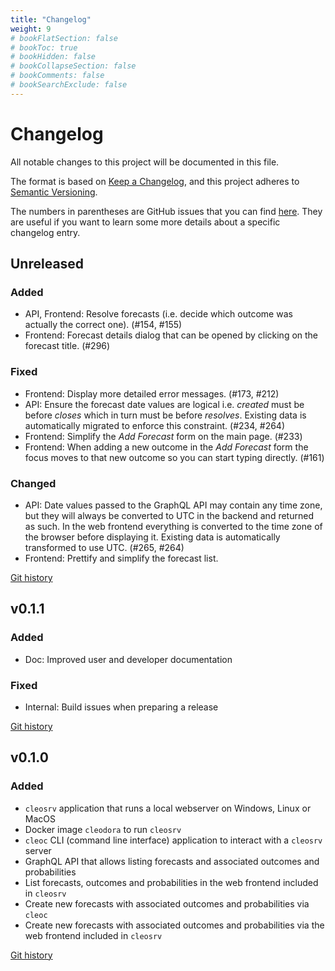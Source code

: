 ```yaml
---
title: "Changelog"
weight: 9
# bookFlatSection: false
# bookToc: true
# bookHidden: false
# bookCollapseSection: false
# bookComments: false
# bookSearchExclude: false
---
```


# Changelog

All notable changes to this project will be documented in this file.

The format is based on [Keep a Changelog](https://keepachangelog.com/en/1.1.0/),
and this project adheres to [Semantic Versioning](https://semver.org/spec/v2.0.0.html).

The numbers in parentheses are GitHub issues that you can find
[here](https://github.com/cleodora-forecasting/cleodora/issues). They are
useful if you want to learn some more details about a specific changelog entry.


## Unreleased

### Added

* API, Frontend: Resolve forecasts (i.e. decide which outcome was actually the
  correct one). (#154, #155)
* Frontend: Forecast details dialog that can be opened by clicking on the
  forecast title. (#296)


### Fixed

* Frontend: Display more detailed error messages. (#173, #212)
* API: Ensure the forecast date values are logical i.e. _created_ must be
  before _closes_ which in turn must be before _resolves_. Existing data is
  automatically migrated to enforce this constraint. (#234, #264)
* Frontend: Simplify the _Add Forecast_ form on the main page. (#233)
* Frontend: When adding a new outcome in the _Add Forecast_ form the focus
  moves to that new outcome so you can start typing directly. (#161)


### Changed

* API: Date values passed to the GraphQL API may contain any time zone, but
  they will always be converted to UTC in the backend and returned as such. In
  the web frontend everything is converted to the time zone of the browser
  before displaying it. Existing data is automatically transformed to use UTC.
  (#265, #264)
* Frontend: Prettify and simplify the forecast list.


[Git history](https://github.com/cleodora-forecasting/cleodora/compare/v0.1.1...HEAD)


## v0.1.1

### Added

* Doc: Improved user and developer documentation


### Fixed

* Internal: Build issues when preparing a release


[Git history](https://github.com/cleodora-forecasting/cleodora/compare/v0.1.0...v0.1.1)


## v0.1.0

### Added

- `cleosrv` application that runs a local webserver on Windows, Linux or MacOS
- Docker image `cleodora` to run `cleosrv`
- `cleoc` CLI (command line interface) application to interact with a `cleosrv`
  server
- GraphQL API that allows listing forecasts and associated outcomes and
  probabilities
- List forecasts, outcomes and probabilities in the web frontend included in
  `cleosrv`
- Create new forecasts with associated outcomes and probabilities via `cleoc`
- Create new forecasts with associated outcomes and probabilities via the web
  frontend included in `cleosrv`


[Git history](https://github.com/cleodora-forecasting/cleodora/commits/v0.1.0)
